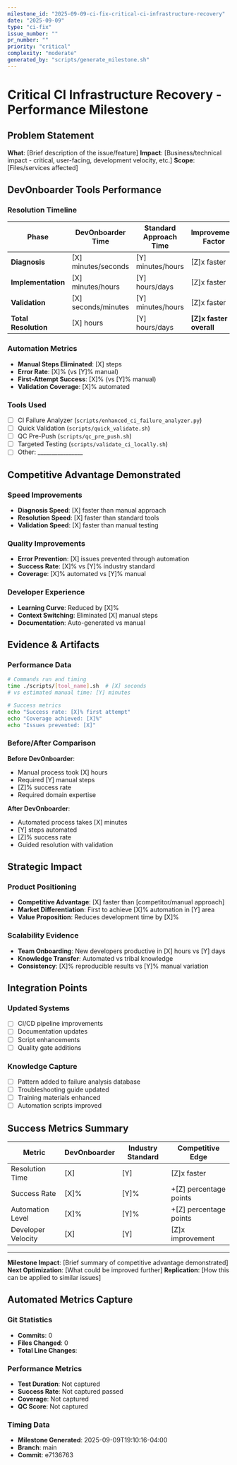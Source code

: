 ```yaml
---
milestone_id: "2025-09-09-ci-fix-critical-ci-infrastructure-recovery"
date: "2025-09-09"
type: "ci-fix"
issue_number: ""
pr_number: ""
priority: "critical"
complexity: "moderate"
generated_by: "scripts/generate_milestone.sh"
---
```


# Critical CI Infrastructure Recovery - Performance Milestone

## Problem Statement

**What**: [Brief description of the issue/feature]
**Impact**: [Business/technical impact - critical, user-facing, development velocity, etc.]
**Scope**: [Files/services affected]

## DevOnboarder Tools Performance

### Resolution Timeline

| Phase | DevOnboarder Time | Standard Approach Time | Improvement Factor |
|-------|-------------------|------------------------|-------------------|
| **Diagnosis** | [X] minutes/seconds | [Y] minutes/hours | [Z]x faster |
| **Implementation** | [X] minutes/hours | [Y] hours/days | [Z]x faster |
| **Validation** | [X] seconds/minutes | [Y] minutes/hours | [Z]x faster |
| **Total Resolution** | [X] hours | [Y] hours/days | **[Z]x faster overall** |

### Automation Metrics

- **Manual Steps Eliminated**: [X] steps
- **Error Rate**: [X]% (vs [Y]% manual)
- **First-Attempt Success**: [X]% (vs [Y]% manual)
- **Validation Coverage**: [X]% automated

### Tools Used

- [ ] CI Failure Analyzer (`scripts/enhanced_ci_failure_analyzer.py`)
- [ ] Quick Validation (`scripts/quick_validate.sh`)
- [ ] QC Pre-Push (`scripts/qc_pre_push.sh`)
- [ ] Targeted Testing (`scripts/validate_ci_locally.sh`)
- [ ] Other: ________________

## Competitive Advantage Demonstrated

### Speed Improvements

- **Diagnosis Speed**: [X] faster than manual approach
- **Resolution Speed**: [X] faster than standard tools
- **Validation Speed**: [X] faster than manual testing

### Quality Improvements

- **Error Prevention**: [X] issues prevented through automation
- **Success Rate**: [X]% vs [Y]% industry standard
- **Coverage**: [X]% automated vs [Y]% manual

### Developer Experience

- **Learning Curve**: Reduced by [X]%
- **Context Switching**: Eliminated [X] manual steps
- **Documentation**: Auto-generated vs manual

## Evidence & Artifacts

### Performance Data

```bash
# Commands run and timing
time ./scripts/[tool_name].sh  # [X] seconds
# vs estimated manual time: [Y] minutes

# Success metrics
echo "Success rate: [X]% first attempt"
echo "Coverage achieved: [X]%"
echo "Issues prevented: [X]"
```

### Before/After Comparison

**Before DevOnboarder**:

- Manual process took [X] hours
- Required [Y] manual steps
- [Z]% success rate
- Required domain expertise

**After DevOnboarder**:

- Automated process takes [X] minutes
- [Y] steps automated
- [Z]% success rate
- Guided resolution with validation

## Strategic Impact

### Product Positioning

- **Competitive Advantage**: [X] faster than [competitor/manual approach]
- **Market Differentiation**: First to achieve [X]% automation in [Y] area
- **Value Proposition**: Reduces development time by [X]%

### Scalability Evidence

- **Team Onboarding**: New developers productive in [X] hours vs [Y] days
- **Knowledge Transfer**: Automated vs tribal knowledge
- **Consistency**: [X]% reproducible results vs [Y]% manual variation

## Integration Points

### Updated Systems

- [ ] CI/CD pipeline improvements
- [ ] Documentation updates
- [ ] Script enhancements
- [ ] Quality gate additions

### Knowledge Capture

- [ ] Pattern added to failure analysis database
- [ ] Troubleshooting guide updated
- [ ] Training materials enhanced
- [ ] Automation scripts improved

## Success Metrics Summary

| Metric | DevOnboarder | Industry Standard | Competitive Edge |
|--------|--------------|------------------|------------------|
| Resolution Time | [X] | [Y] | [Z]x faster |
| Success Rate | [X]% | [Y]% | +[Z] percentage points |
| Automation Level | [X]% | [Y]% | +[Z] percentage points |
| Developer Velocity | [X] | [Y] | [Z]x improvement |

---

**Milestone Impact**: [Brief summary of competitive advantage demonstrated]
**Next Optimization**: [What could be improved further]
**Replication**: [How this can be applied to similar issues]

## Automated Metrics Capture

### Git Statistics

- **Commits**: 0
- **Files Changed**: 0
- **Total Line Changes**:

### Performance Metrics

- **Test Duration**: Not captured
- **Success Rate**: Not captured passed
- **Coverage**: Not captured
- **QC Score**: Not captured

### Timing Data

- **Milestone Generated**: 2025-09-09T19:10:16-04:00
- **Branch**: main
- **Commit**: e7136763
